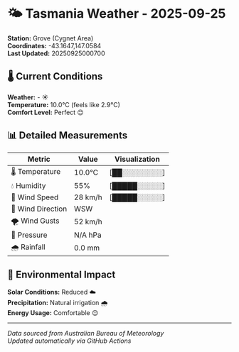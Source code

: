 # 🌤️ Tasmania Weather - 2025-09-25

**Station:** Grove (Cygnet Area)  
**Coordinates:** -43.1647,147.0584  
**Last Updated:** 20250925000700

## 🌡️ Current Conditions

**Weather:** - ☀️  
**Temperature:** 10.0°C (feels like 2.9°C)  
**Comfort Level:** Perfect 😌

## 📊 Detailed Measurements

| Metric | Value | Visualization |
|--------|-------|---------------|
| 🌡️ Temperature | 10.0°C | [██░░░░░░░░] |
| 💧 Humidity | 55% | [█████░░░░░] |
| 💨 Wind Speed | 28 km/h | [█████░░░░░] |
| 🧭 Wind Direction | WSW | |
| 🌪️ Wind Gusts | 52 km/h | |
| 🔽 Pressure | N/A hPa | |
| 🌧️ Rainfall | 0.0 mm | |

## 🌱 Environmental Impact

**Solar Conditions:** Reduced ☁️  
**Precipitation:** Natural irrigation 🌧️  
**Energy Usage:** Comfortable 😌

---
*Data sourced from Australian Bureau of Meteorology*  
*Updated automatically via GitHub Actions*
